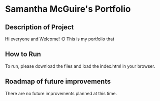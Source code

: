 # Samantha McGuire's Portfolio

## Description of Project

Hi everyone and Welcome! :D This is my portfolio that 

## How to Run

To run, please download the files and load the index.html in your browser.

## Roadmap of future improvements

There are no future improvements planned at this time.


